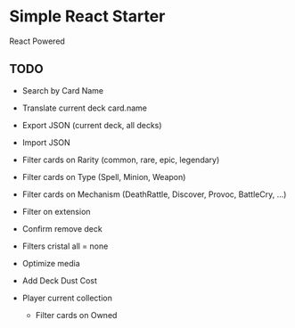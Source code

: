 Simple React Starter
====================

React Powered


TODO
----

- Search by Card Name
- Translate current deck card.name
- Export JSON (current deck, all decks)
- Import JSON
- Filter cards on Rarity (common, rare, epic, legendary)
- Filter cards on Type (Spell, Minion, Weapon)
- Filter cards on Mechanism (DeathRattle, Discover, Provoc, BattleCry, ...)
- Filter on extension
- Confirm remove deck
- Filters cristal all = none
- Optimize media
- Add Deck Dust Cost



- Player current collection
  - Filter cards on Owned
